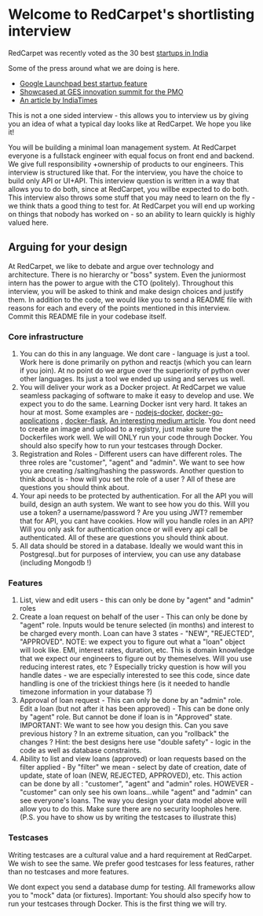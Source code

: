 # Welcome to RedCarpet's shortlisting interview

RedCarpet was recently voted as the 30 best [startups in India](https://inc42.com/features/inc42-and-iamai-release-list-of-30-emerging-fintech-startups-in-india/)

Some of the press around what we are doing is here.

- [Google Launchpad best startup feature](https://yourstory.com/2016/05/google-launchpad-india-2016/)  [](https://youtu.be/xoZsNN9UGlQ?t=301)
- [Showcased at GES innovation summit for the PMO](https://twitter.com/DIPPGOI/status/938345126526459905/photo/1)
- [An article by IndiaTimes](https://economictimes.indiatimes.com/small-biz/startups/newsbuzz/fintech-startup-redcarpet-collaborates-with-neostencil-to-provide-student-loan-for-premium-government-job-tuition-fee/articleshow/65245884.cms)

This is not a one sided interview - this allows you to interview us by giving you
an idea of what a typical day looks like at RedCarpet. We hope you like it!

You will be building a minimal loan management system. At RedCarpet everyone is
a fullstack engineer with equal focus on front end and backend. We give full responsibility
+ownership of products to our engineers. This interview is structured like that.
For the interview, you have the choice to build only API or UI+API. This interview
question is written in a way that allows you to do both, since at RedCarpet, you
willbe expected to do both. This interview also throws some stuff that you may
need to learn on the fly - we think thats a good thing to test for. At RedCarpet
you will end up working on things that nobody has worked on - so an ability to
learn quickly is highly valued here.

## Arguing for your design

At RedCarpet, we like to debate and argue over technology and architecture. There
is no hierarchy or "boss" system. Even the juniormost intern has the power to argue
with the CTO (politely).
Throughout this interview, you will be asked to think and make design choices and
justify them. In addition to the code, we would like you to send a README file
with reasons for each and every of the points mentioned in this interview. Commit
this README file in your codebase itself.

### Core infrastructure

1. You can do this in any language. We dont care - language is just a tool. Work
   here is done primarily on python and reactjs (which you can learn if you join).
   At no point do we argue over the superiority of python over other languages.
   Its just a tool we ended up using and serves us well.
2. You will deliver your work as a Docker project. At RedCarpet we value seamless
   packaging of software to make it easy to develop and use. We expect you to do
   the same. Learning Docker isnt very hard. It takes an hour at most. Some examples
   are - [nodejs-docker](https://nodejs.org/en/docs/guides/nodejs-docker-webapp),
   [docker-go-applications](https://blog.codeship.com/building-minimal-docker-containers-for-go-applications) ,
   [docker-flask](https://www.fullstackpython.com/blog/develop-flask-web-apps-docker-containers-macos.html),
   [An interesting medium article](https://medium.com/@jhh3/all-the-small-things-86a8f2b3f67).
   You dont need to create an image and upload to a registry, just make sure the
   Dockerfiles work well. We will ONLY run your code through Docker. You should
   also specify how to run your testcases through Docker.
3. Registration and Roles - Different users can have different roles. The three
   roles are "customer", "agent" and "admin". We want to see how you are creating
   /salting/hashing the passwords. Another question to think about is - how will
   you set the role of a user ? All of these are questions you should think about.
4. Your api needs to be protected by authentication.  For all the  API you will
   build, design an auth system. We want to see how you do this. Will you use a
   token? a username/password ?  Are you using JWT? remember that for API, you
   cant have cookies. How will you handle roles in an API? Will you only ask for
   authentication once or will every api call be authenticated. All of these are
   questions you should think about.
5. All data should be stored in a database. Ideally we would want this in
   Postgresql..but for purposes of interview, you can use any database (including
   Mongodb !)

### Features

1. List, view and edit users -  this can only be done by "agent" and "admin" roles
1. Create a loan request on behalf of the user -  This can only be done by "agent"
   role. Inputs would be tenure selected (in months) and interest to be charged every
   month. Loan can have 3 states - "NEW", "REJECTED", "APPROVED".
   NOTE: we expect you to figure out what a "loan" object will look like. EMI,
   interest rates, duration, etc. This is domain knowledge that we expect our
   engineers to figure out by themeselves. Will you use reducing interest rates,
   etc ? Especially tricky question is how will you handle dates - we are especially
   interested to see this code, since date handling is one of the trickiest things
   here (is it needed to handle timezone information in your database ?)
1. Approval of loan request - This can only be done by an "admin" role.
   Edit a loan (but not after it has been approved) -  This can be done only by
   "agent" role. But cannot be done if loan is in "Approved" state. IMPORTANT:
   We want to see how you design this. Can you save previous history ? In an extreme
   situation, can you "rollback" the changes ? Hint: the best designs here use
   "double safety" - logic in the code as well as database constraints.
1. Ability to list and view loans (approved) or loan requests based on the filter
   applied -  By "filter" we mean - select by date of creation, date of update,
   state of loan (NEW, REJECTED, APPROVED), etc. This action can be done by all
   : "customer", "agent" and "admin" roles. HOWEVER - "customer" can only see his
   own loans...while "agent" and "admin" can see everyone's loans. The way you
   design your data model above will allow you to do this. Make sure there are
   no security loopholes here. (P.S. you have to show us by writing the testcases
   to illustrate this)

### Testcases

Writing testcases are a cultural value and a hard requirement at RedCarpet. We
wish to see the same. We prefer good testcases for less features, rather than no testcases and more features.

We dont expect you send a database dump for testing. All frameworks allow you to
"mock" data (or fixtures).
Important: You should also specify how to run your testcases through Docker. This
is the first thing we will try.

